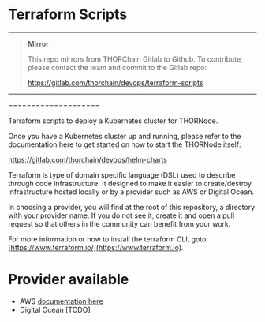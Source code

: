 # Terraform Scripts


****

> **Mirror**
>
> This repo mirrors from THORChain Gitlab to Github.
> To contribute, please contact the team and commit to the Gitlab repo:
>
> https://gitlab.com/thorchain/devops/terraform-scripts


****

====================

Terraform scripts to deploy a Kubernetes cluster for THORNode.

Once you have a Kubernetes cluster up and running, please refer to the
documentation here to get started on how to start the THORNode itself:

https://gitlab.com/thorchain/devops/helm-charts

Terraform is type of domain specific language (DSL) used to describe through
code infrastructure. It designed to make it easier to create/destroy
infrastructure hosted locally or by a provider such as AWS or Digital Ocean.

In choosing a provider, you will find at the root of this repository, a
directory with your provider name. If you do not see it, create it and open a
pull request so that others in the community can benefit from your work.

For more information or how to install the terraform CLI, goto [https://www.terraform.io/](https://www.terraform.io).


# Provider available

  * AWS [documentation here](docs/aws.md)
  * Digital Ocean [TODO]
